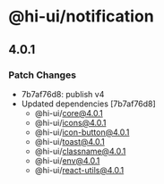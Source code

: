 # @hi-ui/notification

## 4.0.1

### Patch Changes

- 7b7af76d8: publish v4
- Updated dependencies [7b7af76d8]
  - @hi-ui/core@4.0.1
  - @hi-ui/icons@4.0.1
  - @hi-ui/icon-button@4.0.1
  - @hi-ui/toast@4.0.1
  - @hi-ui/classname@4.0.1
  - @hi-ui/env@4.0.1
  - @hi-ui/react-utils@4.0.1
